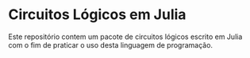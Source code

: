 # Circuitos Lógicos em Julia

Este repositório contem um pacote de circuitos lógicos escrito em Julia com o fim de praticar o uso desta linguagem de programação.